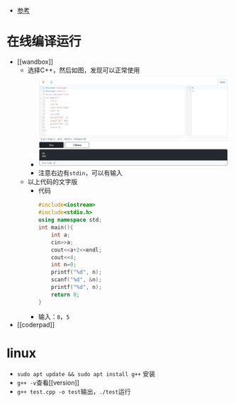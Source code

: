 - [参考](https://oi-wiki.org/lang/helloworld/)
# 在线编译运行
- [[wandbox]]
    - 选择C++，然后如图，发现可以正常使用
      - ![](helloworld.png)
      - 注意右边有`stdin`，可以有输入
    - 以上代码的文字版
      - 代码
        ```cpp
        #include<iostream>
        #include<stdio.h>
        using namespace std;
        int main(){
            int a;
            cin>>a;
            cout<<a+2<<endl;
            cout<<4;
            int n=0;
            printf("%d", n);
            scanf("%d", &n);
            printf("%d", n);
            return 0;
        }
        ```
      - 输入：`8`，`5`
- [[coderpad]]
# linux
- `sudo apt update && sudo apt install g++` 安装
- `g++ -v`查看[[version]]
- `g++ test.cpp -o test`输出，`./test`运行